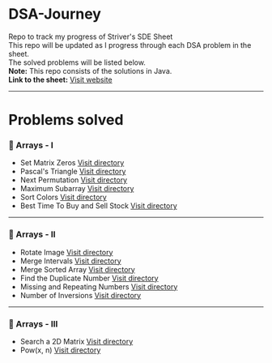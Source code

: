 # DSA-Journey
Repo to track my progress of Striver's SDE Sheet</br>
This repo will be updated as I progress through each DSA problem in the sheet.</br>
The solved problems will be listed below.</br>
**Note:** This repo consists of the solutions in Java.</br>
**Link to the sheet:** [Visit website](https://takeuforward.org/interviews/strivers-sde-sheet-top-coding-interview-problems/)

---

# Problems solved

### 📝 Arrays - I
- Set Matrix Zeros [Visit directory](https://github.com/rees8/DSA-Journey/tree/main/1.%20Arrays-I/1.%20Set%20Matrix%20Zeroes)
- Pascal's Triangle [Visit directory](https://github.com/rees8/DSA-Journey/tree/main/1.%20Arrays-I/2.%20Pascal's%20Triangle)
- Next Permutation [Visit directory](https://github.com/rees8/DSA-Journey/tree/main/1.%20Arrays-I/3.%20Next%20Permutation)
- Maximum Subarray [Visit directory](https://github.com/rees8/DSA-Journey/tree/main/1.%20Arrays-I/4.%20Maximum%20Subarray)
- Sort Colors [Visit directory](https://github.com/rees8/DSA-Journey/tree/main/1.%20Arrays-I/5.%20Sort%20Colors)
- Best Time To Buy and Sell Stock [Visit directory](https://github.com/rees8/DSA-Journey/tree/main/1.%20Arrays-I/6.%20Best%20Time%20to%20Buy%20and%20Sell%20Stock)

---

### 📝 Arrays - II
- Rotate Image [Visit directory](https://github.com/rees8/DSA-Journey/tree/main/2.%20Arrays-II/1.%20Rotate%20Image)
- Merge Intervals [Visit directory](https://github.com/rees8/DSA-Journey/tree/main/2.%20Arrays-II/2.%20Merge%20Intervals)
- Merge Sorted Array [Visit directory](https://github.com/rees8/DSA-Journey/tree/main/2.%20Arrays-II/3.%20Merge%20Sorted%20Array)
- Find the Duplicate Number [Visit directory](https://github.com/rees8/DSA-Journey/tree/main/2.%20Arrays-II/4.%20Find%20The%20Duplicate%20Number)
- Missing and Repeating Numbers [Visit directory](https://github.com/rees8/DSA-Journey/tree/main/2.%20Arrays-II/5.%20Missing%20And%20Repeating%20Numbers)
- Number of Inversions [Visit directory](https://github.com/rees8/DSA-Journey/tree/main/2.%20Arrays-II/6.%20Number%20of%20Inversions)

---

### 📝 Arrays - III
- Search a 2D Matrix [Visit directory](https://github.com/rees8/DSA-Journey/tree/main/3.%20Arrays-III/1.%20Search%20a%202-D%20Matrix)
- Pow(x, n) [Visit directory](https://github.com/rees8/DSA-Journey/tree/main/3.%20Arrays-III/2.%20Pow(x%2C%20n))
